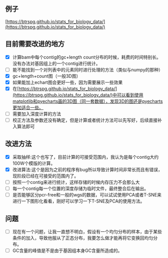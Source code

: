 ## 例子

[https://btrspg.github.io/stats_for_biology_data/](https://btrspg.github.io/stats_for_biology_data/)



## 目前需要改进的地方

- [x] 计算bam中每个contig的gc+length count分布的时候，耗费的时间特别长。没有办法对基因组上的一个contig进行统计。
- [ ] 能不能找到一个对列表中的元素同时进行处理的方法（类似与numpy的那种）
- [X] gc+length+count图（一般3D图）
- [X] 如果能加上echart图会更好一些，因为需要展示一些效果
- [X] 在[https://btrspg.github.io/stats_for_biology_data/](https://btrspg.github.io/stats_for_biology_data/)中可以看到使用matplotlib和pyecharts画的3D图（同一套数据），发现3D的图还是pyecharts更加适合一些。
- [ ] 需要加入深度计算的方法
- [ ] 校正方法及参数还没有确定，但是计算或者统计方法可以先写好，后续直接补入算法即可

## 改进方法

- [X] 采取抽样:这个也写了，目前计算的可接受范围内，我认为是每个contig大约100W个模版的计算。
- [X] 改进算法:这个是因为之前的程序有bug所以导致计算时间非常长而且有错误，现阶段已经在可接受的范围内了。
- [ ] 按照一个contig来进行统计，这样存储的时候内存压力不会那么大
- [ ] 每一个contig每一个位置的深度存储为临时文件，最终整合后在输出。
- [ ] 是否能够区分pcr-free和一般的wgs的数据，可以试试使用PCA或者T-SNE来进行一下图形化看看，刚好可以学习一下T-SNE及PCA的使用方法。

## 问题

- [ ] 现在有一个问题，让我一直想不明白，假设有一个均匀分布的样本，由于某些条件的加入，导致他服从了正态分布，我要怎么做才能再将它变换回均匀分布。
- [ ] GC含量的峰值是不是由于基因组本身GC含量所造成的。
